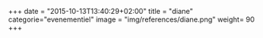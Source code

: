 +++
date = "2015-10-13T13:40:29+02:00"
title = "diane"
categorie="evenementiel"
image = "img/references/diane.png"
weight= 90
+++

